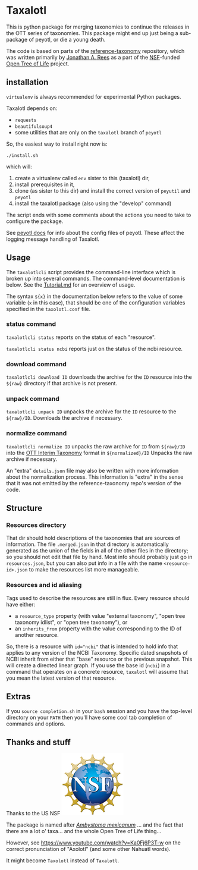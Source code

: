 # Taxalotl
This is python package for merging taxonomies to continue
the releases in the OTT series of taxonomies.
This package might end up just being a sub-package of peyotl,
or die a young death.


The code is based on parts of the
    [reference-taxonomy](https://github.com/OpenTreeOfLife/reference-taxonomy)
    repository, which was written primarily by 
    [Jonathan A. Rees](https://github.com/jar398) as 
    a part of the [NSF](https://www.nsf.gov/)-funded 
    [Open Tree of Life](https://tree.opentreeoflife.org)
    project.

## installation
`virtualenv` is always recommended for experimental
    Python packages.

Taxalotl depends on:
  * `requests`
  * `beautifulsoup4`
  * some utilities that are only on the `taxalotl` branch of `peyotl`

So, the easiest way to install right now is:

    ./install.sh

which will:
   1. create a virtualenv called `env` sister to this (taxalotl) dir,
   2. install prerequisites in it,
   3. clone (as sister to this dir) and install the correct version of `peyutil` and `peyotl` 
   4. install the taxalotl package (also using the "develop" 
   command)

The script ends with some comments about the actions you need
to take to configure the package.

See [peyotl docs](http://opentreeoflife.github.io/peyotl/) for
info about the config files of peyotl.
These affect the logging message handling of Taxalotl.


## Usage
The `taxalotlcli` script provides the command-line interface which
is broken up into several commands.
The command-level documentation is below.
See the [Tutorial.md](./Tutorial.md) for an overview of usage.

The syntax `${x}` in the documentation below refers to
the value of some variable (`x` in this case),
that should be one of the configuration variables specified in
the `taxolotl.conf` file.
    

### status command
`taxalotlcli status` reports on the status of each "resource".

`taxalotlcli status ncbi` reports just on the status of the
    ncbi resource.

### download command
`taxalotlcli download ID` downloads the archive for
    the `ID` resource into the `${raw}` directory if that
    archive is not present.

### unpack command
`taxalotlcli unpack ID` unpacks the archive for
    the `ID` resource to the `${raw}/ID`.
Downloads the archive if necessary.

### normalize command
`taxalotlcli normalize ID` unpacks the raw archive
for `ID` from `${raw}/ID` into the 
[OTT Interim Taxonomy](https://github.com/OpenTreeOfLife/reference-taxonomy/wiki/Interim-taxonomy-file-format)
format in `${normalized}/ID`
Unpacks the raw archive if necessary.

An "extra" `details.json` file may also be written with 
more information about the normalization process.
This information is "extra" in the sense that it was not
emitted by the reference-taxonomy repo's version of the code.


## Structure
### Resources directory
That dir should hold descriptions of the taxonomies that
    are sources of information.
The file `.merged.json` in that directory is automatically
    generated as the union of the fields in all of the
    other files in the directory;
so you should not edit that file by hand.
Most info should probably just go in `resources.json`, but
    you can also put info in a file with the name
    `<resource-id>.json` to make the resources list more
    manageable.

### Resources and id aliasing
Tags used to describe the resources are still in flux.
Every resource should have either:
  * a `resource_type` 
    property (with value "external taxonomy",
    "open tree taxonomy idlist", or "open tree taxonomy"), or
  * an `inherits_from` property with the value
    corresponding to the ID of another resource.

So, there is a resource with `id="ncbi"` that is intended
    to hold info that applies to any version of the NCBI
    Taxonomy.
Specific dated snapshots of NCBI inherit from either that
    "base" resource or the previous snapshot.
This will create a directed linear graph. 
If you use the base id (`ncbi`) in a command that operates
    on a concrete resource, `taxalotl` will assume that you
    mean the latest version of that resource.

## Extras
If you `source completion.sh` in your `bash` session and you have
    the top-level directory on your `PATH` then you'll have some
    cool tab completion of commands and options.

## Thanks and stuff
Thanks to the US NSF
<a href="https://www.nsf.gov/"><img src="./doc/nsf1.jpg" alt="NSF logo" /></a>

The package is named after [_Ambystoma mexicanum_](https://en.wikipedia.org/wiki/Axolotl) ...
and the fact that there are a lot o' taxa...
and the whole Open Tree of Life thing...

However, see https://www.youtube.com/watch?v=Ka0Fj6P3T-w on the correct pronunciation
  of "Axolotl" (and some other Nahuatl words).

It might become `Taxolotl` instead of `Taxalotl`.
